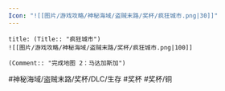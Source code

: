 ```yaml
---
Icon: "![[图片/游戏攻略/神秘海域/盗贼末路/奖杯/疯狂城市.png|30]]"
---
```

```ad-common-bronze-trophy
title: (Title:: "疯狂城市")
![[图片/游戏攻略/神秘海域/盗贼末路/奖杯/疯狂城市.png|100]]

(Comment:: "完成地图 2：马达加斯加")
```

#神秘海域/盗贼末路/奖杯/DLC/生存 #奖杯 #奖杯/铜
